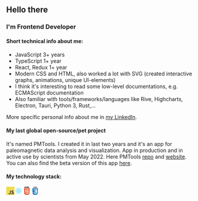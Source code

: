 ## Hello there

### I'm Frontend Developer

#### Short technical info about me:
* JavaScript 3+ years
* TypeScript 1+ year
* React, Redux 1+ year
* Modern CSS and HTML, also worked a lot with SVG (created interactive graphs, animations, unique UI-elements)
* I think it's interesting to read some low-level documentations, e.g. ECMAScript documentation
* Also familiar with tools/frameworks/languages like Rive, Highcharts, Electron, Tauri, Python 3, Rust,...

More specific personal info about me in [my LinkedIn](https://www.linkedin.com/in/i1948374/). 

#### My last global open-source/pet project

It's named PMTools. I created it in last two years and it's an app for paleomagnetic data analysis and visualization. App in production and in active use by scientists from May 2022. Here  PMTools [repo](https://github.com/I194/PMTools_2.0) and [website](https://pmtools.ru/). You can also find the beta version of this app [here](https://github.com/I194/PMTools).

#### My technology stack: 

<img src="https://user-images.githubusercontent.com/49840874/140045512-c932b25d-dc6f-448f-8b88-67b0f8bb6251.png" alt="" height="22"/><img src="https://raw.githubusercontent.com/github/explore/80688e429a7d4ef2fca1e82350fe8e3517d3494d/topics/javascript/javascript.png" alt="" height="22"/><img src="https://raw.githubusercontent.com/github/explore/80688e429a7d4ef2fca1e82350fe8e3517d3494d/topics/react/react.png" alt="" height="22"/><img src="https://raw.githubusercontent.com/github/explore/80688e429a7d4ef2fca1e82350fe8e3517d3494d/topics/html/html.png" alt="" height="22"/><img src="https://raw.githubusercontent.com/github/explore/80688e429a7d4ef2fca1e82350fe8e3517d3494d/topics/css/css.png" alt="" height="22"/><img src="https://avatars.githubusercontent.com/u/13409222?s=200&v=4" alt="" height="22"/> <img src="https://avatars.githubusercontent.com/u/15981345?s=200&v=4" alt="" height="22"/><img src="https://avatars.githubusercontent.com/u/1525981?s=200&v=4" alt="" height="22"/>

<img src="https://www.codewars.com/users/I194/badges/small" alt=""/>
